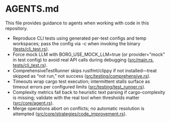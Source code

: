 # AGENTS.md

This file provides guidance to agents when working with code in this repository.

- Reproduce CLI tests using generated per-test configs and temp workspaces; pass the config via -c when invoking the binary ([tests/cli_test.rs](tests/cli_test.rs)).
- Force mock LLM with BORG_USE_MOCK_LLM=true (or provider="mock" in test config) to avoid real API calls during debugging ([src/main.rs](src/main.rs), [tests/cli_test.rs](tests/cli_test.rs)).
- ComprehensiveTestRunner skips rustfmt/clippy if not installed—treat skipped as “not run,” not success ([src/testing/comprehensive.rs](src/testing/comprehensive.rs)).
- Timeouts wrap cargo test execution; intermittent stalls surface as timeout errors per configured limits ([src/testing/test_runner.rs](src/testing/test_runner.rs)).
- Complexity metrics fall back to heuristic text parsing if cargo-complexity is missing; validate with the real tool when thresholds matter ([src/core/agent.rs](src/core/agent.rs)).
- Merge operations abort on conflicts; no automatic resolution is attempted ([src/core/strategies/code_improvement.rs](src/core/strategies/code_improvement.rs)).